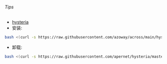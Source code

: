 ###### Tips
* [hysteria](https://github.com/HyNetwork/hysteria)
* 安装:
```bash
bash <(curl -s https://raw.githubusercontent.com/azoway/across/main/hysteria/hysteria.sh) my.domain.com 
```
* 卸载:
```bash
bash <(curl -s https://raw.githubusercontent.com/apernet/hysteria/master/scripts/install_server.sh) --remove
```
